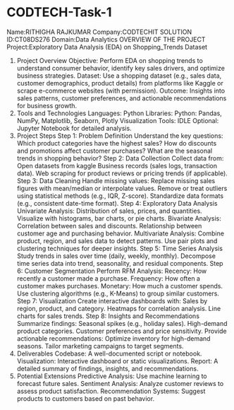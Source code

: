 # CODTECH-Task-1
Name:RITHIGHA RAJKUMAR
Company:CODTECHIT SOLUTION
ID:CT08DS276
Domain:Data Analytics
OVERVIEW OF THE PROJECT
Project:Exploratory Data Analysis (EDA) on Shopping_Trends Dataset
1. Project Overview
Objective: Perform EDA on shopping trends to understand consumer behavior, identify key sales drivers, and optimize business strategies.
Dataset: Use a shopping dataset (e.g., sales data, customer demographics, product details) from platforms like Kaggle or scrape e-commerce websites (with permission).
Outcome: Insights into sales patterns, customer preferences, and actionable recommendations for business growth.
2. Tools and Technologies
Languages: Python
Libraries:
Python: Pandas, NumPy, Matplotlib, Seaborn, Plotly
Visualization Tools: IDLE
Optional: Jupyter Notebook for detailed analysis.
3. Project Steps
Step 1: Problem Definition
Understand the key questions:
Which product categories have the highest sales?
How do discounts and promotions affect customer purchases?
What are the seasonal trends in shopping behavior?
Step 2: Data Collection
Collect data from:
Open datasets from kaggle
Business records (sales logs, transaction data).
Web scraping for product reviews or pricing trends (if applicable).
Step 3: Data Cleaning
Handle missing values:
Replace missing sales figures with mean/median or interpolate values.
Remove or treat outliers using statistical methods (e.g., IQR, Z-score).
Standardize data formats (e.g., consistent date-time format).
Step 4: Exploratory Data Analysis
Univariate Analysis:
Distribution of sales, prices, and quantities.
Visualize with histograms, bar charts, or pie charts.
Bivariate Analysis:
Correlation between sales and discounts.
Relationship between customer age and purchasing behavior.
Multivariate Analysis:
Combine product, region, and sales data to detect patterns.
Use pair plots and clustering techniques for deeper insights.
Step 5: Time Series Analysis
Study trends in sales over time (daily, weekly, monthly).
Decompose time series data into trend, seasonality, and residual components.
Step 6: Customer Segmentation
Perform RFM Analysis:
Recency: How recently a customer made a purchase.
Frequency: How often a customer makes purchases.
Monetary: How much a customer spends.
Use clustering algorithms (e.g., K-Means) to group similar customers.
Step 7: Visualization
Create interactive dashboards with:
Sales by region, product, and category.
Heatmaps for correlation analysis.
Line charts for sales trends.
Step 8: Insights and Recommendations
Summarize findings:
Seasonal spikes (e.g., holiday sales).
High-demand product categories.
Customer preferences and price sensitivity.
Provide actionable recommendations:
Optimize inventory for high-demand seasons.
Tailor marketing campaigns to target segments.
4. Deliverables
Codebase: A well-documented script or notebook.
Visualization: Interactive dashboard or static visualizations.
Report: A detailed summary of findings, insights, and recommendations.
5. Potential Extensions
Predictive Analysis: Use machine learning to forecast future sales.
Sentiment Analysis: Analyze customer reviews to assess product satisfaction.
Recommendation Systems: Suggest products to customers based on past behavior.

